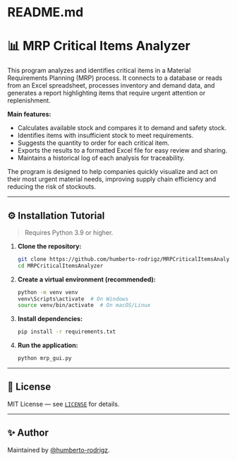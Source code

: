 # README.md

# 📊 MRP Critical Items Analyzer

This program analyzes and identifies critical items in a Material Requirements Planning (MRP) process. It connects to a database or reads from an Excel spreadsheet, processes inventory and demand data, and generates a report highlighting items that require urgent attention or replenishment.

**Main features:**
- Calculates available stock and compares it to demand and safety stock.
- Identifies items with insufficient stock to meet requirements.
- Suggests the quantity to order for each critical item.
- Exports the results to a formatted Excel file for easy review and sharing.
- Maintains a historical log of each analysis for traceability.

The program is designed to help companies quickly visualize and act on their most urgent material needs, improving supply chain efficiency and reducing the risk of stockouts.

---

## ⚙️ Installation Tutorial

> Requires Python 3.9 or higher.

1. **Clone the repository:**
   ```bash
   git clone https://github.com/humberto-rodrigz/MRPCriticalItemsAnalyzer
   cd MRPCriticalItemsAnalyzer
   ```

2. **Create a virtual environment (recommended):**
   ```bash
   python -m venv venv
   venv\Scripts\activate  # On Windows
   source venv/bin/activate  # On macOS/Linux
   ```

3. **Install dependencies:**
   ```bash
   pip install -r requirements.txt
   ```

4. **Run the application:**
   ```bash
   python mrp_gui.py
   ```

---

## 📄 License

MIT License — see [`LICENSE`](LICENSE) for details.

---

## ✨ Author

Maintained by [@humberto-rodrigz](https://github.com/humberto-rodrigz).
